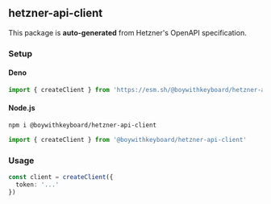 ## hetzner-api-client

This package is **auto-generated** from Hetzner's OpenAPI specification.

### Setup

#### Deno

```ts
import { createClient } from 'https://esm.sh/@boywithkeyboard/hetzner-api-client'
```

#### Node.js

```bash
npm i @boywithkeyboard/hetzner-api-client
```

```ts
import { createClient } from '@boywithkeyboard/hetzner-api-client'
```

### Usage

```ts
const client = createClient({
  token: '...'
})
```
